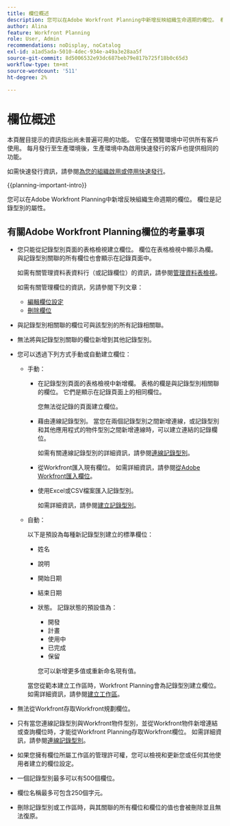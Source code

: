 ```yaml
---
title: 欄位概述
description: 您可以在Adobe Workfront Planning中新增反映組織生命週期的欄位。 欄位是記錄型別的屬性。
author: Alina
feature: Workfront Planning
role: User, Admin
recommendations: noDisplay, noCatalog
exl-id: a1ad5ada-5010-4dec-934e-a49a3e28aa5f
source-git-commit: 8d5006532e93dc687beb79e817b725f18b0c65d3
workflow-type: tm+mt
source-wordcount: '511'
ht-degree: 2%

---
```



# 欄位概述

<span class="preview">本頁醒目提示的資訊指出尚未普遍可用的功能。 它僅在預覽環境中可供所有客戶使用。 每月發行至生產環境後，生產環境中為啟用快速發行的客戶也提供相同的功能。</span>

<span class="preview">如需快速發行資訊，請參閱[為您的組織啟用或停用快速發行](/help/quicksilver/administration-and-setup/set-up-workfront/configure-system-defaults/enable-fast-release-process.md)。</span>


{{planning-important-intro}}

您可以在Adobe Workfront Planning中新增反映組織生命週期的欄位。 欄位是記錄型別的屬性。


## 有關Adobe Workfront Planning欄位的考量事項

* 您只能從記錄型別頁面的表格檢視建立欄位。 欄位在表格檢視中顯示為欄。 與記錄型別關聯的所有欄位也會顯示在記錄頁面中。

  如需有關管理資料表資料行（或記錄欄位）的資訊，請參閱[管理資料表檢視](/help/quicksilver/planning/views/manage-the-table-view.md)。

  如需有關管理欄位的資訊，另請參閱下列文章：

   * [編輯欄位設定](/help/quicksilver/planning/fields/edit-fields.md)
   * [刪除欄位](/help/quicksilver/planning/fields/delete-fields.md)

* 與記錄型別相關聯的欄位可與該型別的所有記錄相關聯。<!--will this change and will the fields be available for other record types, too?! Also, the next bullet might need to change too if this one changes -->

* 無法將與記錄型別關聯的欄位新增到其他記錄型別。<!-- this will change when they open the Field library tab when creating a field-->

* 您可以透過下列方式手動或自動建立欄位：

   * 手動：

      * 在記錄型別頁面的表格檢視中新增欄。 表格的欄是與記錄型別相關聯的欄位。 它們是顯示在記錄頁面上的相同欄位。

        您無法從記錄的頁面建立欄位。

      * 藉由連線記錄型別。 當您在兩個記錄型別之間新增連線，或記錄型別和其他應用程式的物件型別之間新增連線時，可以建立連結的記錄欄位。

        如需有關連線記錄型別的詳細資訊，請參閱[連線記錄型別](/help/quicksilver/planning/architecture/connect-record-types.md)。

      * <span class="preview">從Workfront匯入現有欄位。</span>
        <span class="preview">如需詳細資訊，請參閱[從Adobe Workfront匯入欄位](/help/quicksilver/planning/fields/import-fields-from-workfront.md)。</span>

      * <span class="preview">使用Excel或CSV檔案匯入記錄型別。</span>

        <span class="preview">如需詳細資訊，請參閱[建立記錄型別](/help/quicksilver/planning/architecture/create-record-types.md)。</span>

   * 自動：

     以下是預設為每種新記錄型別建立的標準欄位：

      * 姓名
      * 說明
      * 開始日期
      * 結束日期
      * 狀態。 記錄狀態的預設值為：
         * 開發
         * 計畫
         * 使用中
         * 已完成
         * 保留

        您可以新增更多值或重新命名現有值。

     當您從範本建立工作區時，Workfront Planning會為記錄型別建立欄位。 如需詳細資訊，請參閱[建立工作區](/help/quicksilver/planning/architecture/create-workspaces.md)。

* 無法從Workfront存取Workfront規劃欄位。

* 只有當您連線記錄型別與Workfront物件型別，並從Workfront物件新增連結或查詢欄位時，才能從Workfront Planning存取Workfront欄位。 如需詳細資訊，請參閱[連線記錄型別](/help/quicksilver/planning/architecture/connect-record-types.md)。

* 如果您擁有欄位所屬工作區的管理許可權，您可以檢視和更新您或任何其他使用者建立的欄位設定。

* 一個記錄型別最多可以有500個欄位。

* 欄位名稱最多可包含250個字元。

* 刪除記錄型別或工作區時，與其關聯的所有欄位和欄位的值也會被刪除並且無法復原。<!-- this might change with a possible recycle bin solution?!-->
